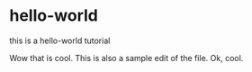 # hello-world
this is a hello-world tutorial

Wow that is cool. This is also a sample edit of the file.
Ok, cool.
